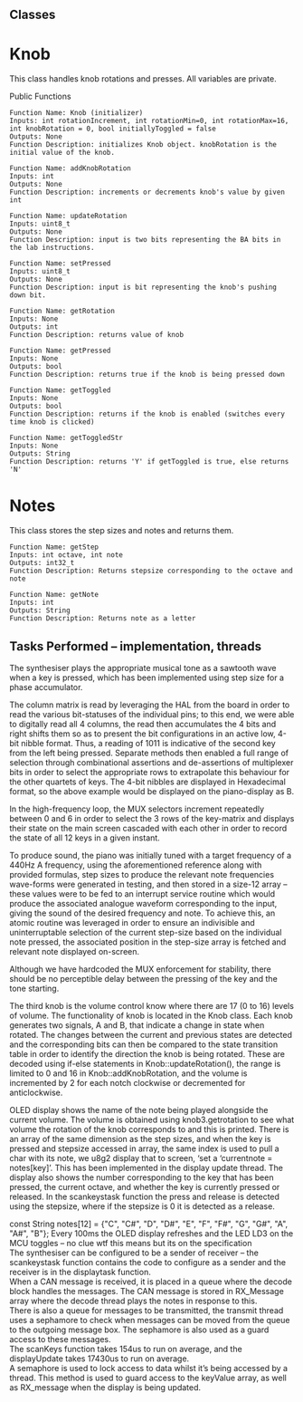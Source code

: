 ## Classes

# Knob
This class handles knob rotations and presses. All variables are private.

Public Functions
```
Function Name: Knob (initializer)
Inputs: int rotationIncrement, int rotationMin=0, int rotationMax=16, int knobRotation = 0, bool initiallyToggled = false
Outputs: None
Function Description: initializes Knob object. knobRotation is the initial value of the knob.
```
```
Function Name: addKnobRotation
Inputs: int
Outputs: None
Function Description: increments or decrements knob's value by given int
```
```
Function Name: updateRotation
Inputs: uint8_t
Outputs: None
Function Description: input is two bits representing the BA bits in the lab instructions.
```
```
Function Name: setPressed
Inputs: uint8_t
Outputs: None
Function Description: input is bit representing the knob's pushing down bit.
```
```
Function Name: getRotation
Inputs: None
Outputs: int
Function Description: returns value of knob
```
```
Function Name: getPressed
Inputs: None
Outputs: bool
Function Description: returns true if the knob is being pressed down
```
```
Function Name: getToggled
Inputs: None
Outputs: bool
Function Description: returns if the knob is enabled (switches every time knob is clicked)
```
```
Function Name: getToggledStr
Inputs: None
Outputs: String
Function Description: returns 'Y' if getToggled is true, else returns 'N'
```

# Notes
This class stores the step sizes and notes and returns them.
```
Function Name: getStep
Inputs: int octave, int note
Outputs: int32_t
Function Description: Returns stepsize corresponding to the octave and note
```
```
Function Name: getNote
Inputs: int
Outputs: String
Function Description: Returns note as a letter
```


## Tasks Performed – implementation, threads 

The synthesiser plays the appropriate musical tone as a sawtooth wave when a key is pressed, which has been implemented using step size for a phase accumulator.  

The column matrix is read by leveraging the HAL from the board in order to read the various bit-statuses of the individual pins; to this end, we were able to digitally read all 4 columns, the read then accumulates the 4 bits and right shifts them so as to present the bit configurations in an active low, 4-bit nibble format. Thus, a reading of 1011 is indicative of the second key from the left being pressed. Separate methods then enabled a full range of selection through combinational assertions and de-assertions of multiplexer bits in order to select the appropriate rows to extrapolate this behaviour for the other quartets of keys. The 4-bit nibbles are displayed in Hexadecimal format, so the above example would be displayed on the piano-display as B.  

In the high-frequency loop, the MUX selectors increment repeatedly between 0 and 6 in order to select the 3 rows of the key-matrix and displays their state on the main screen cascaded with each other in order to record the state of all 12 keys in a given instant. 

To produce sound, the piano was initially tuned with a target frequency of a 440Hz A frequency, using the aforementioned reference along with provided formulas, step sizes to produce the relevant note frequencies wave-forms were generated in testing, and then stored in a size-12 array – these values were to be fed to an interrupt service routine which would produce the associated analogue waveform corresponding to the input, giving the sound of the desired frequency and note. To achieve this, an atomic routine was leveraged in order to ensure an indivisible and uninterruptable selection of the current step-size based on the individual note pressed, the associated position in the step-size array is fetched and relevant note displayed on-screen. 

Although we have hardcoded the MUX enforcement for stability, there should be no perceptible delay between the pressing of the key and the tone starting. 

The third knob is the volume control know where there are 17 (0 to 16) levels of volume. The functionality of knob is located in the Knob class. Each knob generates two signals, A  and B, that indicate a change in state when rotated. The changes between the current and  previous states are detected and the corresponding bits can then be compared to the state  transition table in order to identify the direction the knob is being rotated. These are  decoded using if-else statements in Knob::updateRotation(), the range is limited to 0 and 16  in Knob::addKnobRotation, and the volume is incremented by 2 for each notch clockwise or  decremented for anticlockwise.  

OLED display shows the name of the note being played alongside the current volume. The  volume is obtained using knob3.getrotation to see what volume the rotation of the knob  corresponds to and this is printed. There is an array of the same dimension as the step sizes,  and when the key is pressed and stepsize accessed in array, the same index is used to pull a  char with its note, we u8g2 display that to screen, ‘set a ‘currentnote = notes[key]’. This has  been implemented in the display update thread. The display also shows the number  corresponding to the key that has been pressed, the current octave, and whether the key is  currently pressed or released. In the scankeystask function the press and release is detected  using the stepsize, where if the stepsize is 0 it is detected as a release.   

const String notes[12] = {"C", "C#", "D", "D#", "E", "F", "F#", "G", "G#",  "A", "A#", "B"}; 
Every 100ms the OLED display refreshes and the LED LD3 on the MCU toggles – no clue wtf  this means but its on the specification  
The synthesiser can be configured to be a sender of receiver – the scankeystask function  contains the code to configure as a sender and the receiver is in the displaytask function.  
When a CAN message is received, it is placed in a queue where the decode block handles  the messages. The CAN message is stored in RX\_Message array where the decode thread  plays the notes in response to this.  
There is also a queue for messages to be transmitted, the transmit thread uses a sephamore  to check when messages can be moved from the queue to the outgoing message box. The  sephamore is also used as a guard access to these messages.  
The scanKeys  function takes  154us to run on average,  and the displayUpdate takes  17430us to run on average.  
A semaphore is used to lock access to data whilst it’s being accessed by a thread. This  method is used to guard access to the keyValue array, as well as RX\_message when the  display is being updated.   
